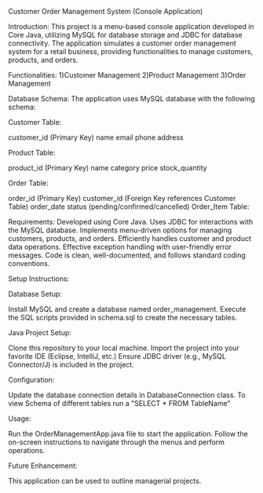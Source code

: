 Customer Order Management System (Console Application)


Introduction:
This project is a menu-based console application developed in Core Java, utilizing MySQL for database storage and JDBC for database connectivity. The application simulates a customer order management system for a retail business, providing functionalities to manage customers, products, and orders.

Functionalities:
1)Customer Management
2)Product Management
3)Order Management

Database Schema:
The application uses MySQL database with the following schema:

Customer Table:

customer_id (Primary Key)
name
email
phone
address

Product Table:

product_id (Primary Key)
name
category
price
stock_quantity

Order Table:

order_id (Primary Key)
customer_id (Foreign Key references Customer Table)
order_date
status (pending/confirmed/cancelled)
Order_Item Table:

Requirements:
Developed using Core Java.
Uses JDBC for interactions with the MySQL database.
Implements menu-driven options for managing customers, products, and orders.
Efficiently handles customer and product data operations.
Effective exception handling with user-friendly error messages.
Code is clean, well-documented, and follows standard coding conventions.

Setup Instructions:

Database Setup:

Install MySQL and create a database named order_management.
Execute the SQL scripts provided in schema.sql to create the necessary tables.

Java Project Setup:

Clone this repository to your local machine.
Import the project into your favorite IDE (Eclipse, IntelliJ, etc.)
Ensure JDBC driver (e.g., MySQL Connector/J) is included in the project.

Configuration:

Update the database connection details in DatabaseConnection class.
To view Schema of different tables run a "SELECT * FROM TableName"

Usage:

Run the OrderManagementApp.java file to start the application.
Follow the on-screen instructions to navigate through the menus and perform operations.

Future Enhancement:

This application can be used to outline managerial projects.